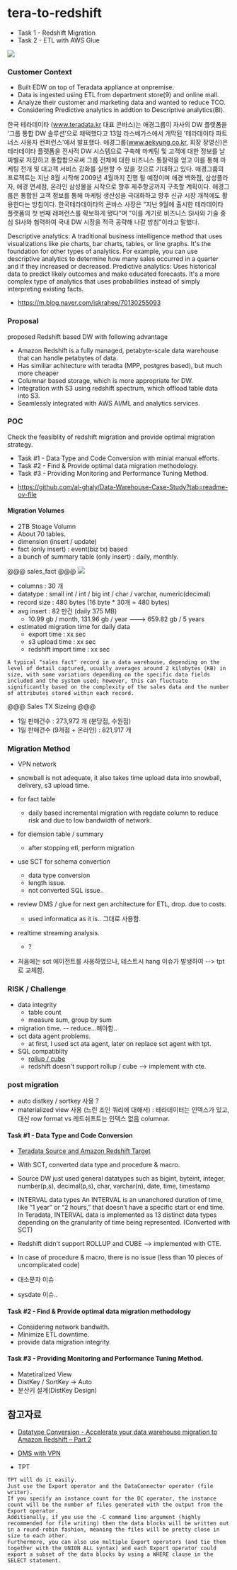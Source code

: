 # tera-to-redshift


- Task 1 - Redshift Migration
- Task 2 - ETL with AWS Glue 

![](https://github.com/gnosia93/tera-to-emr/blob/main/images/teradata-mig.png)


### Customer Context ###

- Built EDW on top of Teradata appliance at onpremise.
- Data is ingested using ETL from department store(9) and online mall.
- Analyze their customer and marketing data and wanted to reduce TCO.
- Considering Predictive analytics in addtion to Descriptive analytics(BI).

한국 테라데이타 (www.teradata.kr 대표 콘바스)는 애경그룹이 자사의 DW 플랫폼을 ‘그룹 통합 DW 솔루션’으로 채택했다고 13일 라스베가스에서 개막된 '테라데이타 파트너스 사용자 컨퍼런스'에서 발표했다.
애경그룹(www.aekyung.co.kr, 회장 장영신)은 테라데이타 플랫폼을 전사적 DW 시스템으로 구축해 마케팅 및 고객에 대한 정보를 날짜별로 저장하고 통합함으로써 그룹 전체에 대한 비즈니스 통찰력을 얻고 이를 통해 마케팅 전개 및 대고객 서비스 강화를 실현할 수 있을 것으로 기대하고 있다. 애경그룹의 프로젝트는 지난 8월 시작해 2009년 4월까지 진행 될 예정이며 애경 백화점, 삼성플라자, 애경 면세점, 온라인 삼성몰을 시작으로 향후 제주항공까지 구축할 계획이다. 애경그룹은 통합된 고객 정보를 통해 마케팅 생산성을 극대화하고 향후 신규 시장 개척에도 활용한다는 방침이다. 한국테라데이타의 콘바스 사장은 “지난 9월에 출시한 테라데이타 플랫폼의 첫 번째 레퍼런스를 확보하게 됐다"며 "이를 계기로 비즈니스 SI사와 기술 중심 SI사와 협력하여 국내 DW 시장을 적극 공략해 나갈 방침”이라고 말했다.

Descriptive analytics: A traditional business intelligence method that uses visualizations like pie charts, bar charts, tables, or line graphs. It's the foundation for other types of analytics. For example, you can use descriptive analytics to determine how many sales occurred in a quarter and if they increased or decreased. 
Predictive analytics: Uses historical data to predict likely outcomes and make educated forecasts. It's a more complex type of analytics that uses probabilities instead of simply interpreting existing facts. 

- https://m.blog.naver.com/iskrahee/70130255093 


### Proposal ###
proposed Redshift based DW with following advantage   

- Amazon Redshift is a fully managed, petabyte-scale data warehouse that can handle petabytes of data.
- Has similiar achitecture with teradta (MPP, postgres based), but much more cheaper
- Columnar based storage, which is more appropriate for DW.
- Integration with S3 using redshift spectrum, which offload table data into S3.    
- Seamlessly integrated with AWS AI/ML and analytics services.


### POC ###

Check the feasiblity of redshift migration and provide optimal migration strategy.

- Task #1 - Data Type and Code Conversion with minial manual efforts.
- Task #2 - Find & Provide optimal data migration methodology.
- Task #3 - Providing Monitoring and Performance Tuning Method.

* https://github.com/al-ghaly/Data-Warehouse-Case-Study?tab=readme-ov-file 

  

#### Migration Volumes ####

- 2TB Stoage Volumn
- About 70 tables.
- dimension (insert / update)
- fact (only insert) : event(biz tx) based
- a bunch of summary table (only insert) : daily, monthly.

@@@ sales_fact @@@
![](https://github.com/gnosia93/tera-to-redshift/blob/main/fact-design.png)

- columns : 30 개
- datatype : small int / int / big int / char / varchar, numeric(decimal) 
- record size : 480 bytes (16 byte * 30개 = 480 bytes) 
- avg insert : 82 만건 (daily 375 MB)
  - 10.99 gb / month, 131.96 gb / year ---> 659.82 gb / 5 years 
- estimated migration time for daily data 
  - export time : xx sec
  - s3 upload time : xx sec
  - redshift import time : xx sec

```
A typical "sales fact" record in a data warehouse, depending on the level of detail captured, usually averages around 2 kilobytes (KB) in size, with some variations depending on the specific data fields included and the system used; however, this can fluctuate significantly based on the complexity of the sales data and the number of attributes stored within each record. 
```


@@@ Sales TX Sizeing @@@
- 1일 판매건수 : 273,972 개 (분당점, 수원점)
- 1일 판매건수 (9개점 + 온라인) : 821,917 개 



### Migration Method ###

- VPN network
- snowball is not adequate, it also takes time upload data into snowball, delivery, s3 upload time. 
- for fact table 
  - daily based incremental migration with regdate column to reduce risk and due to low bandwidth of network.
- for diemsion table / summary
  - after stopping etl, perform migration
    
- use SCT for schema convertion
    - data type conversion
    - length issue.
    - not converted SQL issue..

- review DMS / glue for next gen architecture for ETL, drop. due to costs. 
    - used informatica as it is.. 그대로 사용함.
      
- realtime streaming analysis.
    - ?

- 처음에는 sct 에이전트를 사용하였으나, 테스트시 hang 이슈가 발생하여 --> tpt 로 교체함.

 
### RISK / Challenge ###
- data integrity
    - table count
    - measure sum, group by sum     
- migration time. -- reduce...해야함..
- sct data agent problems.
  - at first, I used sct ata agent, later on replace sct agent with tpt. 
- SQL compatiblity
  - [rollup / cube](https://www.cloudthat.com/resources/blog/aws-reinvent-2022-new-sql-functionalities-in-amazon-redshift)
  - redshift doesn't support rollup / cube --> implement with cte.




### post migration ###

- auto distkey / sortkey 사용 ? 
- materialized view 사용 (느린 조인 쿼리에 대해서)  : 테라데이터는 인덱스가 있고, 대신 row format vs 레드쉬프트는 인덱스 없음 columnar.





#### Task #1 - Data Type and Code Conversion ####

* [Teradata Source and Amazon Redshift Target](https://docs.informatica.com/integration-cloud/data-ingestion-and-replication/current-version/database-ingestion-and-replication/database-ingestion-and-replication/default-data-type-mappings/teradata-source-and-amazon-redshift-target.html)

- With SCT, converted data type and procedure & macro. 
- Source DW just used general datatypes such as bigint, byteint, integer, number(p,s), decimal(p,s), char, varchar(n), date, time, timestamp
- INTERVAL data types
An INTERVAL is an unanchored duration of time, like “1 year” or “2 hours,” that doesn’t have a specific start or end time. In Teradata, INTERVAL data is implemented as 13 distinct data types depending on the granularity of time being represented. (Converted with SCT)
- Redshift didn't support ROLLUP and CUBE --> implemented with CTE.
- In case of procedure & macro, there is no issue (less than 10 pieces of uncomplicated code) 

- 대소문자 이슈
- sysdate 이슈..

#### Task #2 - Find & Provide optimal data migration methodology ####
- Considering network bandwith.
- Minimize ETL downtime. 
- provide data migration integrity.


#### Task #3 - Providing Monitoring and Performance Tuning Method. ####
- Matetiralized View
- DistKey / SortKey -> Auto
- 분산키 설계(DistKey Design)




## 참고자료 ##

* [Datatype Conversion - Accelerate your data warehouse migration to Amazon Redshift – Part 2](https://noise.getoto.net/2021/07/22/accelerate-your-data-warehouse-migration-to-amazon-redshift-part-2/)
* [DMS with VPN](https://dev.to/haintkit/case-study-how-to-replicate-database-from-aws-to-outside-3obc)

* TPT
```
TPT will do it easily.
Just use the Export operator and the DataConnector operator (file writer).
If you specify an instance count for the DC operator, the instance count will be the number of files generated with the output from the Export operator.
Additionally, if you use the -C command line argument (highly recommended for file writing) then the data blocks will be written out in a round-robin fashion, meaning the files will be pretty close in size to each other.
Furthermore, you can also use multiple Export operators (and tie them together with the UNION ALL syntax) and each Export operator could export a subset of the data blocks by using a WHERE clause in the SELECT statement.
```
